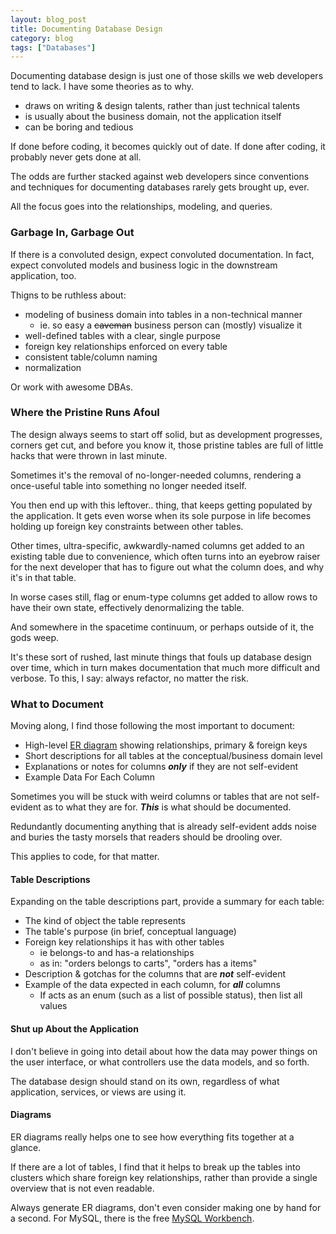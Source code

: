 ```yaml
---
layout: blog_post
title: Documenting Database Design
category: blog
tags: ["Databases"]
---
```


Documenting database design is just one of those skills we web developers tend to lack. I have some theories as to why.

- draws on writing & design talents, rather than just technical talents
- is usually about the business domain, not the application itself
- can be boring and tedious

If done before coding, it becomes quickly out of date. If done after coding, it probably never gets done at all.

The odds are further stacked against web developers since conventions and techniques for documenting databases rarely gets brought up, ever.

All the focus goes into the relationships, modeling, and queries.

### Garbage In, Garbage Out

If there is a convoluted design, expect convoluted documentation. In fact, expect convoluted models and business logic in the downstream application, too.

Thigns to be ruthless about:

- modeling of business domain into tables in a non-technical manner
  - ie. so easy a ~~caveman~~ business person can (mostly) visualize it
- well-defined tables with a clear, single purpose
- foreign key relationships enforced on every table
- consistent table/column naming
- normalization

Or work with awesome DBAs.

### Where the Pristine Runs Afoul

The design always seems to start off solid, but as development progresses, corners get cut, and before you know it, those pristine tables are full of little hacks that were thrown in last minute.

Sometimes it's the removal of no-longer-needed columns, rendering a once-useful table into something no longer needed itself. 

You then end up with this leftover.. thing, that keeps getting populated by the application. It gets even worse when its sole purpose in life becomes holding up foreign key constraints between other tables.

Other times, ultra-specific, awkwardly-named columns get added to an existing table due to convenience, which often turns into an eyebrow raiser for the next developer that has to figure out what the column does, and why it's in that table.

In worse cases still, flag or enum-type columns get added to allow rows to have their own state, effectively denormalizing the table.

And somewhere in the spacetime continuum, or perhaps outside of it, the gods weep.

It's these sort of rushed, last minute things that fouls up database design over time, which in turn makes documentation that much more difficult and verbose. To this, I say: always refactor, no matter the risk.

### What to Document

Moving along, I find those following the most important to document:

- High-level [ER diagram](https://www.google.com/search?q=entity-relationship+diagram&espv=2&biw=1920&bih=992&source=lnms&tbm=isch&sa=X&ved=0ahUKEwjW_N36ht3KAhVHThQKHX27DwgQ_AUIBigB#tbm=isch&q=entity-relationship+diagram+database) showing relationships, primary & foreign keys
- Short descriptions for all tables at the conceptual/business domain level
- Explanations or notes for columns ***only*** if they are not self-evident
- Example Data For Each Column

Sometimes you will be stuck with weird columns or tables that are not self-evident as to what they are for. ***This*** is what should be documented. 

Redundantly documenting anything that is already self-evident adds noise and buries the tasty morsels that readers should be drooling over.

This applies to code, for that matter.

#### Table Descriptions

Expanding on the table descriptions part, provide a summary for each table:

- The kind of object the table represents
- The table's purpose (in brief, conceptual language)
- Foreign key relationships it has with other tables 
  - ie belongs-to and has-a relationships
  - as in: "orders belongs to carts", "orders has a items" 
- Description & gotchas for the columns that are ***not*** self-evident 
- Example of the data expected in each column, for ***all*** columns
  - If acts as an enum (such as a list of possible status), then list all  values

#### Shut up About the Application

I don't believe in going into detail about how the data may power things on the user interface, or what controllers use the data models, and so forth. 

The database design should stand on its own, regardless of what application, services, or views are using it.

#### Diagrams

ER diagrams really helps one to see how everything fits together at a glance. 

If there are a lot of tables, I find that it helps to break up the tables into clusters which share foreign key relationships, rather than provide a single overview that is not even readable.

Always generate ER diagrams, don't even consider making one by hand for a second. For MySQL, there is the free [MySQL Workbench](https://www.mysql.com/products/workbench/).
